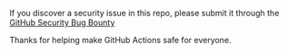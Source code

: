If you discover a security issue in this repo, please submit it through the [GitHub Security Bug Bounty](https://hackerone.com/github)

Thanks for helping make GitHub Actions safe for everyone.